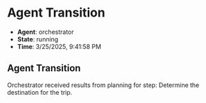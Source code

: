 # Agent Transition

- **Agent**: orchestrator
- **State**: running
- **Time**: 3/25/2025, 9:41:58 PM

## Agent Transition

Orchestrator received results from planning for step: Determine the destination for the trip.

